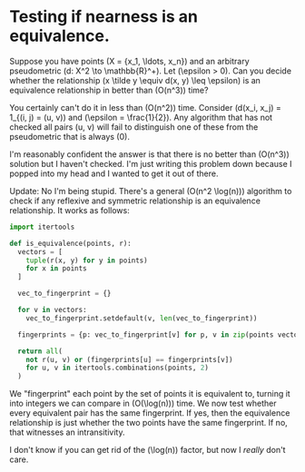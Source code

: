 # Testing if nearness is an equivalence.

Suppose you have points \(X = \{x_1, \ldots, x_n\}\) and an arbitrary pseudometric \(d: X^2 \to \mathbb{R}^+\).
Let \(\epsilon > 0\).
Can you decide whether the relationship \(x \tilde y \equiv d(x, y) \leq \epsilon\) is an equivalence relationship in better than \(O(n^3)\) time?

You certainly can't do it in less than \(O(n^2)\) time.
Consider \(d(x_i, x_j) = 1_{(i, j) = (u, v)\) and \(\epsilon = \frac{1}{2}\).
Any algorithm that has not checked all pairs \(u, v\) will fail to distinguish one of these from the pseudometric that is always \(0\).

I'm reasonably confident the answer is that there is no better than \(O(n^3)\) solution but I haven't checked.
I'm just writing this problem down because I popped into my head and I wanted to get it out of there.

Update: No I'm being stupid. There's a general \(O(n^2 \log(n))\) algorithm to check if any reflexive and symmetric relationship is an equivalence relationship.
It works as follows:

```python
import itertools

def is_equivalence(points, r):
  vectors = [
    tuple(r(x, y) for y in points)
    for x in points
  ]

  vec_to_fingerprint = {}

  for v in vectors:
    vec_to_fingerprint.setdefault(v, len(vec_to_fingerprint))

  fingerprints = {p: vec_to_fingerprint[v] for p, v in zip(points vectors)}

  return all(
    not r(u, v) or (fingerprints[u] == fingerprints[v])
    for u, v in itertools.combinations(points, 2)
  )
```

We "fingerprint" each point by the set of points it is equivalent to, turning it into integers we can compare in \(O(\log(n))\) time.
We now test whether every equivalent pair has the same fingerprint.
If yes, then the equivalence relationship is just whether the two points have the same fingerprint.
If no, that witnesses an intransitivity.

I don't know if you can get rid of the \(\log(n)\) factor, but now I *really* don't care.
